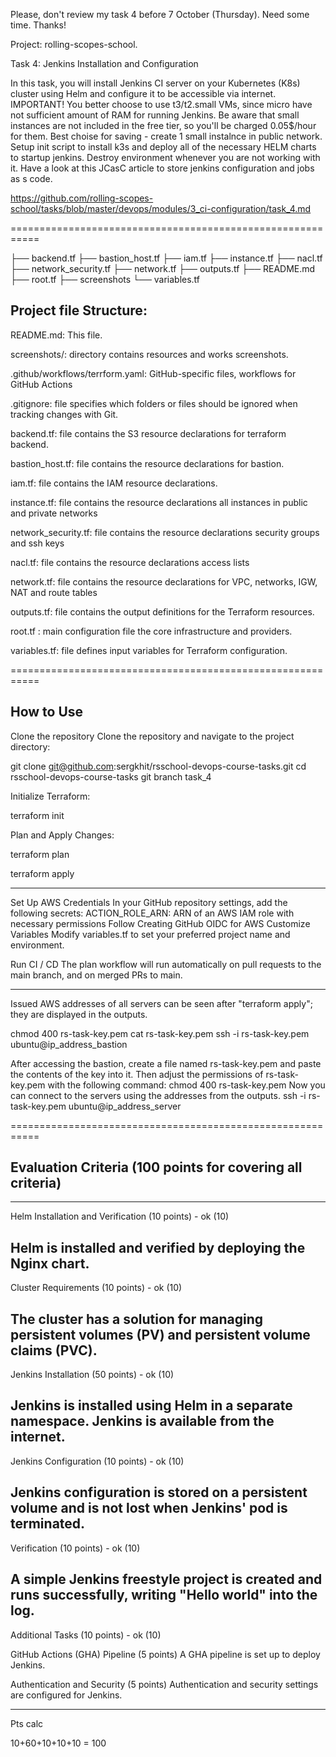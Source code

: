 



Please, don't review my task 4 before 7 October (Thursday). Need some time. Thanks!










Project: rolling-scopes-school. 

Task 4: Jenkins Installation and Configuration

In this task, you will install Jenkins CI server on your Kubernetes (K8s) cluster using Helm and configure it to be accessible via internet. IMPORTANT! You better choose to use t3/t2.small VMs, since micro have not sufficient amount of RAM for running Jenkins. Be aware that small instances are not included in the free tier, so you'll be charged 0.05$/hour for them. Best choise for saving - create 1 small instalnce in public network. Setup init script to install k3s and deploy all of the necessary HELM charts to startup jenkins. Destroy environment whenever you are not working with it. Have a look at this JCasC article to store jenkins configuration and jobs as s code.

https://github.com/rolling-scopes-school/tasks/blob/master/devops/modules/3_ci-configuration/task_4.md

===========================================================

├── backend.tf
├── bastion_host.tf
├── iam.tf
├── instance.tf
├── nacl.tf
├── network_security.tf
├── network.tf
├── outputs.tf
├── README.md
├── root.tf
├── screenshots
└── variables.tf


## Project file Structure: 

README.md:    This file.

screenshots/: directory contains resources and works screenshots.

.github/workflows/terrform.yaml: GitHub-specific files,  workflows for GitHub Actions

.gitignore:   file specifies which folders or files should be ignored when tracking changes with Git.

backend.tf:   file contains the S3 resource declarations for terraform backend.

bastion_host.tf: file contains the resource declarations for bastion.

iam.tf:      file contains the IAM resource declarations.

instance.tf: file contains the resource declarations all instances in public and private networks

network_security.tf: file contains the resource declarations security groups and ssh keys

nacl.tf: file contains the resource declarations access lists

network.tf: file contains the resource declarations for VPC, networks, IGW, NAT and route tables

outputs.tf:  file contains the output definitions for the Terraform resources.

root.tf : main configuration file the core infrastructure and providers.

variables.tf: file defines input variables for Terraform configuration.


===========================================================

## How to Use

Clone the repository Clone the repository and navigate to the project directory:

git clone git@github.com:sergkhit/rsschool-devops-course-tasks.git
cd rsschool-devops-course-tasks
git branch task_4

Initialize Terraform:

terraform init

Plan and Apply Changes:

terraform plan

terraform apply

-------------------------------

Set Up AWS Credentials In your GitHub repository settings, add the following secrets:
ACTION_ROLE_ARN: ARN of an AWS IAM role with necessary permissions Follow Creating GitHub OIDC for AWS
Customize Variables Modify variables.tf to set your preferred project name and environment. 

Run CI / CD The plan workflow will run automatically on pull requests to the main branch, and on merged PRs to main.

-------------------------------
Issued AWS addresses of all servers can be seen after "terraform apply"; they are displayed in the outputs.

chmod 400 rs-task-key.pem
cat rs-task-key.pem
ssh -i rs-task-key.pem ubuntu@ip_address_bastion

After accessing the bastion, create a file named rs-task-key.pem and paste the contents of the key into it. 
Then adjust the permissions of rs-task-key.pem with the following command: chmod 400 rs-task-key.pem 
Now you can connect to the servers using the addresses from the outputs.
ssh -i rs-task-key.pem ubuntu@ip_address_server

===========================================================

## Evaluation Criteria (100 points for covering all criteria)

------------------------------
Helm Installation and Verification (10 points) - ok (10) 

Helm is installed and verified by deploying the Nginx chart.
------------------------------
Cluster Requirements (10 points) - ok (10) 

The cluster has a solution for managing persistent volumes (PV) and persistent volume claims (PVC).
------------------------------
Jenkins Installation (50 points) - ok (10) 

Jenkins is installed using Helm in a separate namespace.
Jenkins is available from the internet.
------------------------------
Jenkins Configuration (10 points) - ok (10) 

Jenkins configuration is stored on a persistent volume and is not lost when Jenkins' pod is terminated.
------------------------------
Verification (10 points) - ok (10) 

A simple Jenkins freestyle project is created and runs successfully, writing "Hello world" into the log.
------------------------------
Additional Tasks (10 points) - ok (10) 

GitHub Actions (GHA) Pipeline (5 points) 
A GHA pipeline is set up to deploy Jenkins.

Authentication and Security (5 points) 
Authentication and security settings are configured for Jenkins.

-----------------------------
Pts calc
 
 10+60+10+10+10 = 100
